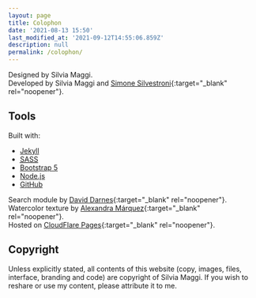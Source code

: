 ```yaml
---
layout: page
title: Colophon
date: '2021-08-13 15:50'
last_modified_at: '2021-09-12T14:55:06.859Z'
description: null
permalink: /colophon/
---
```

Designed by Silvia Maggi.<br>
Developed by Silvia Maggi and [Simone Silvestroni](https://minutestomidnight.co.uk){:target="_blank" rel="noopener"}.

## Tools

Built with:

<ul class="smd-ul">
<li><a href="https://jekyllrb.com/" target="_blank" rel="noopener">Jekyll</a></li>
<li><a href="https://sass-lang.com/" target="_blank" rel="noopener"><abbr title="Syntactically Awesome Style Sheets">SASS</abbr></a></li>
<li><a href="https://getbootstrap.com/" target="_blank" rel="noopener">Bootstrap 5</a></li>
<li><a href="https://nodejs.org/" target="_blank" rel="noopener">Node.js</a></li>
<li><a href="https://github.com" target="_blank" rel="noopener">GitHub</a></li>
</ul>

Search module by [David Darnes](https://github.com/daviddarnes){:target="_blank" rel="noopener"}.
<br>
Watercolor texture by [Alexandra M&aacute;rquez](https://www.freepik.com/vectors/background/){:target="_blank" rel="noopener"}.
<br>
Hosted on [CloudFlare Pages](https://pages.cloudflare.com/){:target="_blank" rel="noopener"}.

## Copyright

Unless explicitly stated, all contents of this website (copy, images, files, interface, branding and code) are copyright of Silvia Maggi. If you wish to reshare or use my content, please attribute it to me.